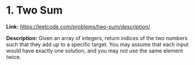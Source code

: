 # 1. Two Sum

**Link:** 
https://leetcode.com/problems/two-sum/description/

**Description:**
Given an array of integers, return indices of the two numbers such that they add up to a specific target.
You may assume that each input would have exactly one solution, and you may not use the same element twice.
